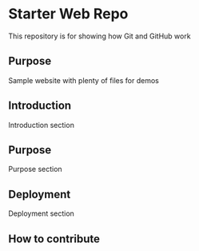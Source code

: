 # Starter Web Repo

This repository is for showing how Git and GitHub work

## Purpose

Sample website with plenty of files for demos

## Introduction

Introduction section

## Purpose

Purpose section

## Deployment

Deployment section

## How to contribute